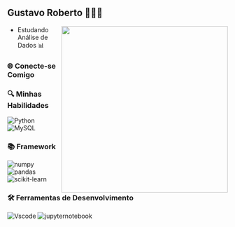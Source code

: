 ## Gustavo Roberto 👨🏻‍💻

<img align="right" height="380" src="https://github.com/user-attachments/assets/e8f792a8-1516-4646-bd83-eda78759835c">

- Estudando Análise de Dados 📊

### 🌐 Conecte-se Comigo

### 🔍 Minhas Habilidades
![Python](https://img.shields.io/badge/python-3670A0?style=for-the-badge&logo=python&logoColor=ffdd54)
![MySQL](https://img.shields.io/badge/MySQL-00000F?style=for-the-badge&logo=mysql&logoColor=white)

### 📚 Framework
![numpy](https://img.shields.io/badge/numpy-007ACC?style=for-the-badge&logo=numpy&logoColor=black)
![pandas](https://img.shields.io/badge/Pandas-007ACC?style=for-the-badge&logo=pandas&logoColor=black)
![scikit-learn](https://img.shields.io/badge/scikitlearn-007ACC?style=for-the-badge&logo=scikit-learn&logoColor=)

### 🛠️ Ferramentas de Desenvolvimento
![Vscode](https://img.shields.io/badge/Vscode-007ACC?style=for-the-badge&logo=visual-studio-code&logoColor=white)
![jupyternotebook](https://img.shields.io/badge/jupyter-00000F?style=for-the-badge&logo=jupyter&logoColor=orange)
